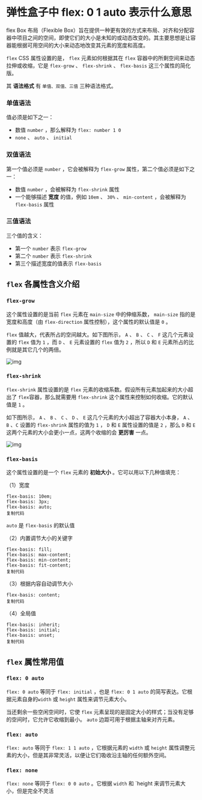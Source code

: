 # 弹性盒子中 flex: 0 1 auto 表示什么意思

flex Box 布局（Flexible Box）旨在提供一种更有效的方式来布局、对齐和分配容器中项目之间的空间，即使它们的大小是未知的或动态改变的。其主要思想是让容器能根据可用空间的大小来动态地改变其元素的宽度和高度。

`flex` CSS 属性设置的是， `flex` 元素如何根据其在 `flex` 容器中的所剩空间来动态拉伸或收缩，它是 `flex-grow` 、 `flex-shrink` 、 `flex-basis` 这三个属性的简化版。

其 **语法格式** 有 `单值、双值、三值` 三种语法格式。

### **单值语法**

值必须是如下之一：

- 数值 `number` ，那么解释为 `flex: number 1 0`
- `none` 、 `auto` 、 `initial`

### **双值语法**

第一个值必须是 `number` ，它会被解释为 `flex-grow` 属性，第二个值必须是如下之一：

- 数值 `number` ，会被解释为 `flex-shrink` 属性
- 一个能够描述 **宽度** 的值，例如 `10em` 、 `30%` 、 `min-content` ，会被解释为 `flex-basis` 属性

### **三值语法**

三个值的含义：

- 第一个 `number` 表示 `flex-grow`
- 第二个 `number` 表示 `flex-shrink`
- 第三个描述宽度的值表示 `flex-basis`

## **`flex`** **各属性含义介绍**

### **`flex-grow`**

这个属性设置的是当前 `flex` 元素在 `main-size` 中的伸缩系数， `main-size` 指的是宽度和高度（由 `flex-direction` 属性控制），这个属性的默认值是 `0` 。

`flex` 值越大，代表所占的空间越大。如下图所示， `A` 、 `B` 、 `C` 、 `F` 这几个元素设置的 `flex` 值为 `1` ，而 `D` 、 `E` 元素设置的 `flex` 值为 `2` ，所以 `D` 和 `E` 元素所占的比例就是其它几个的两倍。

![img](https://pic1.zhimg.com/80/v2-e0ee83efedebf51c2e3c5918aa50a1a0_720w.png)

### **`flex-shrink`**

`flex-shrink` 属性设置的是 `flex` 元素的收缩系数。假设所有元素加起来的大小超出了 `flex`容器，那么就需要用 `flex-shrink` 这个属性来控制如何收缩。它的默认值是 `1` 。

如下图所示， `A` 、 `B` 、 `C` 、 `D` 、 `E` 这几个元素的大小超出了容器大小本身， `A` 、 `B` 、`C` 设置的 `flex-shrink` 属性的值为 `1` ， `D` 和 `E` 属性设置的值是 `2` ，那么 `D` 和 `E` 这两个元素的大小会更小一点，这两个收缩的会 **更厉害** 一点。

![img](https://pic2.zhimg.com/80/v2-0606d9b757ae3cea5cfcf922abc43781_720w.png)

### **`flex-basis`**

这个属性设置的是一个 `flex` 元素的 **初始大小** 。它可以用以下几种值填充：

（1）宽度

```text
flex-basis: 10em;      
flex-basis: 3px;
flex-basis: auto;
复制代码
```

`auto` 是 `flex-basis` 的默认值

（2）内置调节大小的关键字

```text
flex-basis: fill;
flex-basis: max-content;
flex-basis: min-content;
flex-basis: fit-content;
复制代码
```

（3）根据内容自动调节大小

```text
flex-basis: content;
复制代码
```

（4）全局值

```text
flex-basis: inherit;
flex-basis: initial;
flex-basis: unset;
复制代码
```

## **`flex`** **属性常用值**

### **`flex: 0 auto`**

`flex: 0 auto` 等同于 `flex: initial` ，也是 `flex: 0 1 auto` 的简写表达。它根据元素自身的`width` 或 `height` 属性来调节元素大小。

当还剩余一些空闲空间时，它使 `flex` 元素呈现的是固定大小的样式；当没有足够的空间时，它允许它收缩到最小。 `auto` 边距可用于根据主轴来对齐元素。

### **`flex: auto`**

`flex: auto` 等同于 `flex: 1 1 auto` ，它根据元素的 `width` 或 `height` 属性调整元素的大小，但是其非常灵活，以便让它们吸收沿主轴的任何额外空间。

### **`flex: none`**

`flex: none` 等同于 `flex: 0 0 auto` 。它根据 `width` 和 `height 来调节元素大小，但是完全不灵活